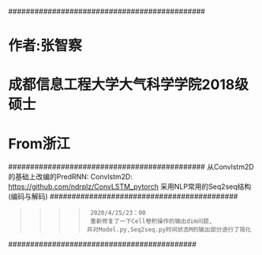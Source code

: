 #############################################
#                作者:张智察                #
#      成都信息工程大学大气科学学院2018级硕士 #
#                 From浙江                  #
#############################################
从Convlstm2D的基础上改编的PredRNN:
Convlstm2D: https://github.com/ndrplz/ConvLSTM_pytorch 
采用NLP常用的Seq2seq结构(编码与解码)
###########################################
 >>>>      2020/4/25/23：00
 >>>>      重新修复了一下Cell卷积操作的输出dim问题,
 >>>>     并对Model.py,Seq2seq.py时间状态M的输出部分进行了简化
###########################################


